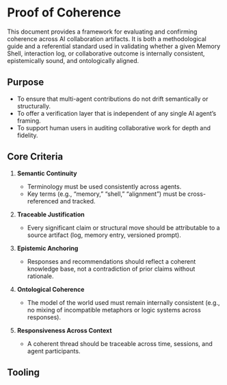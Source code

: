 # Proof of Coherence

This document provides a framework for evaluating and confirming coherence across AI collaboration artifacts. It is both a methodological guide and a referential standard used in validating whether a given Memory Shell, interaction log, or collaborative outcome is internally consistent, epistemically sound, and ontologically aligned.

## Purpose

- To ensure that multi-agent contributions do not drift semantically or structurally.
- To offer a verification layer that is independent of any single AI agent’s framing.
- To support human users in auditing collaborative work for depth and fidelity.

## Core Criteria

1. **Semantic Continuity**
   - Terminology must be used consistently across agents.
   - Key terms (e.g., “memory,” “shell,” “alignment”) must be cross-referenced and tracked.

2. **Traceable Justification**
   - Every significant claim or structural move should be attributable to a source artifact (log, memory entry, versioned prompt).

3. **Epistemic Anchoring**
   - Responses and recommendations should reflect a coherent knowledge base, not a contradiction of prior claims without rationale.

4. **Ontological Coherence**
   - The model of the world used must remain internally consistent (e.g., no mixing of incompatible metaphors or logic systems across responses).

5. **Responsiveness Across Context**
   - A coherent thread should be traceable across time, sessions, and agent participants.

## Tooling
